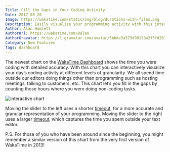 ```yaml
---
Title: Fill the Gaps in Your Coding Activity
Date: 2017-08-20
Image: https://wakatime.com/static/img/blog/durations-with-files.png
Description: Easily visualize your programming activity with this interactive chart.
Author: Alan Hamlett
AuthorUrl: https://wakatime.com/@alan
AuthorGravatar: https://1.gravatar.com/avatar/5bbde3a573d9012842f5fd261caa0bfe
Category: New Features
Tags: dashboard
---
```


The newest chart on the [WakaTime Dashboard][dashboard] shows the time you were coding with detailed accuracy.
With this chart you can interactively visualize your day’s coding activity at different levels of granularity.
We all spend time outside our editors doing things other than programming such as hosting meetings, talking to customers, etc.
This chart let’s you fill in the gaps by counting those hours where you were doing non-coding tasks.

<img src="https://wakatime.com/static/img/blog/durations-demo.gif" class="img-thumbnail" alt="interactive chart" />

Moving the slider to the left uses a shorter [timeout][timeout], for a more accurate and granular representation of your programming.
Moving the slider to the right uses a larger [timeout][timeout], which captures the time you spent outside your text editor.

P.S. For those of you who have been around since the beginning, you might remember a similar version of this chart from the very first version of WakaTime in 2013!


[dashboard]: https://wakatime.com/dashboard
[timeout]: https://wakatime.com/faq#afk

